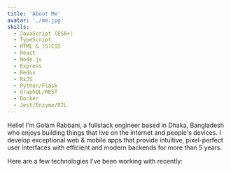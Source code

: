 ```yaml
---
title: 'About Me'
avatar: './me.jpg'
skills:
  - JavaScript (ES6+)
  - TypeScript
  - HTML & (S)CSS
  - React
  - Node.js
  - Express
  - Redux
  - RxJS
  - Python/Flask
  - GraphQL/REST
  - Docker
  - Jest/Enzyme/RTL
---
```


Hello! I'm Golam Rabbani, a fullstack engineer based in Dhaka, Bangladesh who enjoys building things that live on the internet and people's devices. I develop exceptional web & mobile apps that provide intuitive, pixel-perfect user interfaces with efficient and modern backends for more than 5 years.

Here are a few technologies I've been working with recently:
